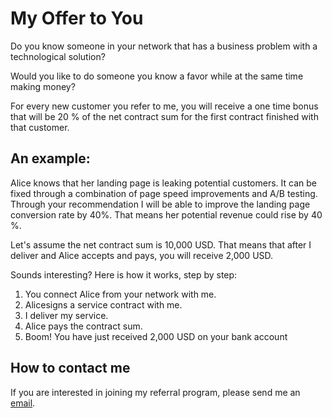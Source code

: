 # My Offer to You

Do you know someone in your network that has a business problem with a
technological solution?

Would you like to do someone you know a favor while at the same time making
money?

For every new customer you refer to me, you will receive a one time bonus that
will be 20 % of the net contract sum for the first contract finished with that
customer.

## An example:

Alice knows that her landing page is leaking potential customers. It can be
fixed through a combination of page speed improvements and A/B testing.
Through your recommendation I will be able to improve the landing page
conversion rate by 40%. That means her potential revenue could rise by 40 %.

Let's assume the net contract sum is 10,000 USD. That means that after I
deliver and Alice accepts and pays, you will receive 2,000 USD.

Sounds interesting? Here is how it works, step by step:

1. You connect Alice from your network with me.
2. Alicesigns a service contract with me.
3. I deliver my service.
4. Alice pays the contract sum.
5. Boom! You have just received 2,000 USD on your bank account

## How to contact me

If you are interested in joining my referral program, please send me an
[email](mailto:hello@justus.pw).
